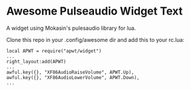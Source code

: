 Awesome Pulseaudio Widget Text
==============================
A widget using Mokasin's pulesaudio library for lua.


Clone this repo in your .config/awesome dir and add this to your rc.lua:

```
local APWT = require("apwt/widget")
...
right_layout:add(APWT)
...
awful.key({}, "XF86AudioRaiseVolume", APWT.Up),
awful.key({}, "XF86AudioLowerVolume", APWT.Down),
...
```
